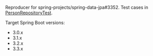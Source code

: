 Reproducer for spring-projects/spring-data-jpa#3352. Test cases in [PersonRepositoryTest](src/test/java/io/github/scordio/playground/PersonRepositoryTest.java).

Target Spring Boot versions:
* 3.0.x
* 3.1.x
* 3.2.x
* 3.3.x
